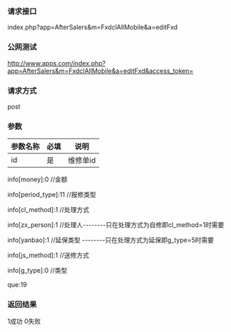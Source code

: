 ### **请求接口**
index.php?app=AfterSalers&m=FxdclAllMobile&a=editFxd



### **公网测试**
http://www.apps.com/index.php?app=AfterSalers&m=FxdclAllMobile&a=editFxd&access_token=

### **请求方式**
post


### **参数**
| 参数名称  |必填|     说明      |
|------|-----|------|
| id| 是 | 维修单id |
info[money]:0           //金额

info[period_type]:11    //报修类型 

info[cl_method]:1       //处理方式

info[zx_person]:1       //处理人--------只在处理方式为自修即cl_method=1时需要

info[yanbao]:1          //延保类型  --------只在处理方式为延保即g_type=5时需要     

info[js_method]:1       //送修方式

info[g_type]:0          //类型   

que:19

### **返回结果**
1成功 0失败